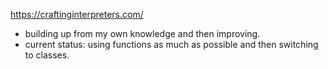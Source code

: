 https://craftinginterpreters.com/
- building up from my own knowledge and then improving.
- current status: using functions as much as possible and then switching to classes. 
